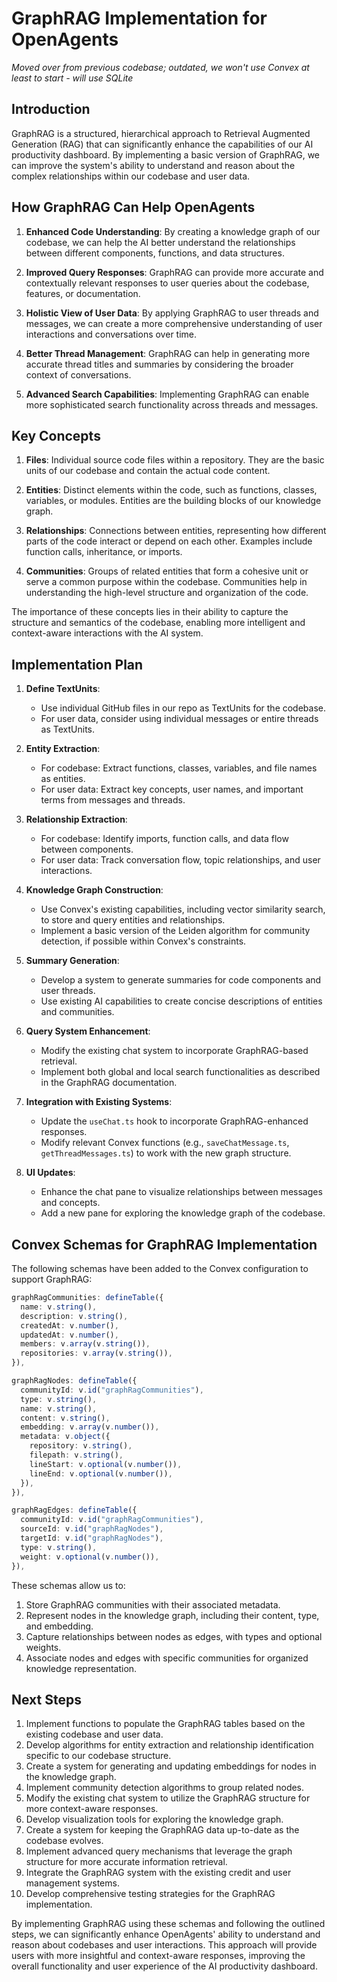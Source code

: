 # GraphRAG Implementation for OpenAgents

_Moved over from previous codebase; outdated, we won't use Convex at least to start - will use SQLite_

## Introduction
GraphRAG is a structured, hierarchical approach to Retrieval Augmented Generation (RAG) that can significantly enhance the capabilities of our AI productivity dashboard. By implementing a basic version of GraphRAG, we can improve the system's ability to understand and reason about the complex relationships within our codebase and user data.

## How GraphRAG Can Help OpenAgents

1. **Enhanced Code Understanding**: By creating a knowledge graph of our codebase, we can help the AI better understand the relationships between different components, functions, and data structures.

2. **Improved Query Responses**: GraphRAG can provide more accurate and contextually relevant responses to user queries about the codebase, features, or documentation.

3. **Holistic View of User Data**: By applying GraphRAG to user threads and messages, we can create a more comprehensive understanding of user interactions and conversations over time.

4. **Better Thread Management**: GraphRAG can help in generating more accurate thread titles and summaries by considering the broader context of conversations.

5. **Advanced Search Capabilities**: Implementing GraphRAG can enable more sophisticated search functionality across threads and messages.

## Key Concepts

1. **Files**: Individual source code files within a repository. They are the basic units of our codebase and contain the actual code content.

2. **Entities**: Distinct elements within the code, such as functions, classes, variables, or modules. Entities are the building blocks of our knowledge graph.

3. **Relationships**: Connections between entities, representing how different parts of the code interact or depend on each other. Examples include function calls, inheritance, or imports.

4. **Communities**: Groups of related entities that form a cohesive unit or serve a common purpose within the codebase. Communities help in understanding the high-level structure and organization of the code.

The importance of these concepts lies in their ability to capture the structure and semantics of the codebase, enabling more intelligent and context-aware interactions with the AI system.

## Implementation Plan

1. **Define TextUnits**:
   - Use individual GitHub files in our repo as TextUnits for the codebase.
   - For user data, consider using individual messages or entire threads as TextUnits.

2. **Entity Extraction**:
   - For codebase: Extract functions, classes, variables, and file names as entities.
   - For user data: Extract key concepts, user names, and important terms from messages and threads.

3. **Relationship Extraction**:
   - For codebase: Identify imports, function calls, and data flow between components.
   - For user data: Track conversation flow, topic relationships, and user interactions.

4. **Knowledge Graph Construction**:
   - Use Convex's existing capabilities, including vector similarity search, to store and query entities and relationships.
   - Implement a basic version of the Leiden algorithm for community detection, if possible within Convex's constraints.

5. **Summary Generation**:
   - Develop a system to generate summaries for code components and user threads.
   - Use existing AI capabilities to create concise descriptions of entities and communities.

6. **Query System Enhancement**:
   - Modify the existing chat system to incorporate GraphRAG-based retrieval.
   - Implement both global and local search functionalities as described in the GraphRAG documentation.

7. **Integration with Existing Systems**:
   - Update the `useChat.ts` hook to incorporate GraphRAG-enhanced responses.
   - Modify relevant Convex functions (e.g., `saveChatMessage.ts`, `getThreadMessages.ts`) to work with the new graph structure.

8. **UI Updates**:
   - Enhance the chat pane to visualize relationships between messages and concepts.
   - Add a new pane for exploring the knowledge graph of the codebase.

## Convex Schemas for GraphRAG Implementation

The following schemas have been added to the Convex configuration to support GraphRAG:

```typescript
graphRagCommunities: defineTable({
  name: v.string(),
  description: v.string(),
  createdAt: v.number(),
  updatedAt: v.number(),
  members: v.array(v.string()),
  repositories: v.array(v.string()),
}),

graphRagNodes: defineTable({
  communityId: v.id("graphRagCommunities"),
  type: v.string(),
  name: v.string(),
  content: v.string(),
  embedding: v.array(v.number()),
  metadata: v.object({
    repository: v.string(),
    filepath: v.string(),
    lineStart: v.optional(v.number()),
    lineEnd: v.optional(v.number()),
  }),
}),

graphRagEdges: defineTable({
  communityId: v.id("graphRagCommunities"),
  sourceId: v.id("graphRagNodes"),
  targetId: v.id("graphRagNodes"),
  type: v.string(),
  weight: v.optional(v.number()),
}),
```

These schemas allow us to:

1. Store GraphRAG communities with their associated metadata.
2. Represent nodes in the knowledge graph, including their content, type, and embedding.
3. Capture relationships between nodes as edges, with types and optional weights.
4. Associate nodes and edges with specific communities for organized knowledge representation.

## Next Steps

1. Implement functions to populate the GraphRAG tables based on the existing codebase and user data.
2. Develop algorithms for entity extraction and relationship identification specific to our codebase structure.
3. Create a system for generating and updating embeddings for nodes in the knowledge graph.
4. Implement community detection algorithms to group related nodes.
5. Modify the existing chat system to utilize the GraphRAG structure for more context-aware responses.
6. Develop visualization tools for exploring the knowledge graph.
7. Create a system for keeping the GraphRAG data up-to-date as the codebase evolves.
8. Implement advanced query mechanisms that leverage the graph structure for more accurate information retrieval.
9. Integrate the GraphRAG system with the existing credit and user management systems.
10. Develop comprehensive testing strategies for the GraphRAG implementation.

By implementing GraphRAG using these schemas and following the outlined steps, we can significantly enhance OpenAgents' ability to understand and reason about codebases and user interactions. This approach will provide users with more insightful and context-aware responses, improving the overall functionality and user experience of the AI productivity dashboard.
